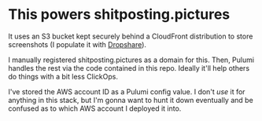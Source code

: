 # This powers shitposting.pictures

It uses an S3 bucket kept securely behind a CloudFront distribution to store screenshots (I populate it with [Dropshare](https://dropshare.app/)).  

I manually registered shitposting.pictures as a domain for this. Then, Pulumi handles the rest via the code contained in this repo. Ideally it'll help others do things with a bit less ClickOps.

I've stored the AWS account ID as a Pulumi config value. I don't *use* it for anything in this stack, but I'm gonna want to hunt it down eventually and be confused as to which AWS account I deployed it into. 

